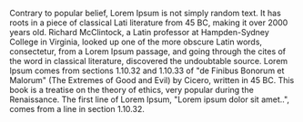 Contrary to popular belief, Lorem Ipsum is not simply random text. It has roots in a piece of classical Lati
 literature from 45 BC, making it over 2000 years old. Richard McClintock, a Latin professor at Hampden-Sydney College in 
 Virginia, looked up one of the more obscure Latin words, consectetur, from a Lorem Ipsum passage, and going through the cites of 
 the word in classical literature, discovered the undoubtable source. Lorem Ipsum comes from sections 1.10.32 and 1.10.33 of "de 
 Finibus Bonorum et Malorum" (The Extremes of Good and Evil) by Cicero, written in 45 BC. This book is a treatise on the theory 
 of ethics, very popular during the Renaissance. The first line of Lorem Ipsum, "Lorem ipsum dolor sit amet..", comes from a line 
 in section 1.10.32.